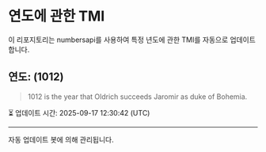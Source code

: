 
# 연도에 관한 TMI

이 리포지토리는 numbersapi를 사용하여 특정 년도에 관한 TMI를 자동으로 업데이트합니다.

## 연도: (1012)
> 1012 is the year that Oldrich succeeds Jaromir as duke of Bohemia.

⏳ 업데이트 시간: 2025-09-17 12:30:42 (UTC)

---
자동 업데이트 봇에 의해 관리됩니다.

